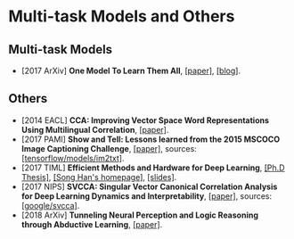 # Multi-task Models and Others

## Multi-task Models
- [2017 ArXiv] **One Model To Learn Them All**, [[paper]](https://arxiv.org/abs/1706.05137.pdf), [[blog]](https://blog.acolyer.org/2018/01/12/one-model-to-learn-them-all/).

## Others
- [2014 EACL] **CCA: Improving Vector Space Word Representations Using Multilingual Correlation**, [[paper]](https://www.google.com/url?sa=t&rct=j&q=&esrc=s&source=web&cd=1&cad=rja&uact=8&ved=0ahUKEwi-mLO_-o7bAhVKrY8KHQIDBREQFggmMAA&url=http%3A%2F%2Fanthology.aclweb.org%2FE%2FE14%2FE14-1049.pdf&usg=AOvVaw0C2reHtfMC13b2L5FP6z1F).
- [2017 PAMI] **Show and Tell: Lessons learned from the 2015 MSCOCO Image Captioning Challenge**, [[paper]](https://arxiv.org/abs/1609.06647.pdf), sources: [[tensorflow/models/im2txt]](https://github.com/tensorflow/models/tree/master/research/im2txt).
- [2017 TIML] **Efficient Methods and Hardware for Deep Learning**, [[Ph.D Thesis]](https://stacks.stanford.edu/file/druid:qf934gh3708/EFFICIENT%20METHODS%20AND%20HARDWARE%20FOR%20DEEP%20LEARNING-augmented.pdf), [[Song Han's homepage]](https://mtlsites.mit.edu/songhan/), [[slides]](https://platformlab.stanford.edu/Seminar%20Talks/retreat-2017/Song%20Han.pdf).
- [2017 NIPS] **SVCCA: Singular Vector Canonical Correlation Analysis for Deep Learning Dynamics and Interpretability**, [[paper]](https://papers.nips.cc/paper/7188-svcca-singular-vector-canonical-correlation-analysis-for-deep-learning-dynamics-and-interpretability.pdf), sources: [[google/svcca]](https://github.com/google/svcca).
- [2018 ArXiv] **Tunneling Neural Perception and Logic Reasoning through Abductive Learning**, [[paper]](https://arxiv.org/pdf/1802.01173.pdf).